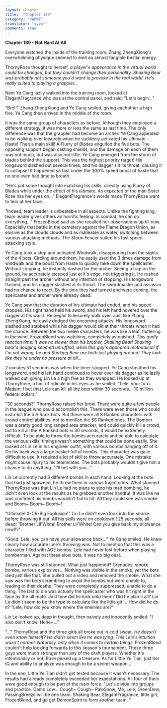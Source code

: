```yaml
---
layout: chapter
title:  "Chapter 189"
category: "VWPWE"
translator: "syzc"
comments: true
---
```


**Chapter 189 - Not Hard At All**

Everyone watched the inside of the training room. Zhang ZhengXiong's overwhelming physique seemed to emit an almost tangible bestial energy. 

ThornyRose thought to herself, *a player's appearance in the virtual world could be changed, but they couldn't change their personality. Shaking Bear was probably not someone you'd want to provoke in the real world. He's really suited to playing a grappler...*

Next Ye Cang lazily walked into the training room, looked at ElegantFragrance who was at the control panel, and said: "Let's begin..."

"Bro!!" Zhang ZhengXiong and Ye Cang smiled, giving eachother a high five. Ye Cang then arrived in the middle of the room.

It was the same group of characters as before. Although they employed a different strategy, it was more or less the same as last time. The only difference was that the grappler had become an archer. Ye Cang appeared to be walking over leisurely when he suddenly activated his Ultimate - Haste! Then a main skill! A Flurry of Blades engulfed the five bots. The opposing support began casting shields, and the damage on each of them was not much, but was also not little. Ye Cang emerged from the storm of blades behind the support. This was the highest priority target! His longsword slashed out several times, and his dagger slit its throat, causing it to collapse! It happened so fast under the 300% speed boost of haste that no one even had time to breath.

"He's put some thought into matching his skills, directly using Flurry of Blades while under the effect of his ultimate. As expected of the man Sister Rose has her eyes on..." ElegantFragrance's words made ThornyRose want to tear at her face.

"Indeed, team leader is unbeatable in all aspects. Unlike the fighting king, team leader gives others an horrific feeling. In combat, he can do everything..." FrozenBlood said as she recalled her observations up till now. Especially that battle in the cemetery against the Flame Dragon Union, as elusive as the clouds clouds and as malleable as water, switching between various attacking methods. The Storm Fencer suited his fast speed attacking style. 

Ye Cang took a step and activated Windwalk, disappearing from the sights of the 4 bots. Circling around them, he easily used the 3 times damage from windwalk and the boost from Haste to quickly take down the spellcaster. Without stopping, he instantly dashed for the archer. Seeing a trap on the ground, he accurately stepped just at it's edge, not triggering it. He rushed straight past the archer without any intention of stopping. His longsword flashed, and his dagger slashed at its throat. The swordmaster and assassin had no chance to react. By the time they had turned and were coming, the spellcaster and archer were already dead. 

Ye Cang saw that the duration of his ultimate had ended, and his speed dropped. His right hand held his sword, and his left hand hovered over the dagger at his waist. He began to leisurely walk over. Just like Zhang ZhengXiong, he easily dodged the oncoming attacks. His longsword slashed and stabbed while his dagger would slit at their throats when it had the chance. Between the two melee characters, he was like a leaf, fluttering in the wind. FrozenBlood was watching, completely astonished. *This godly reaction time! It was no slower than his brother, Shaking Bear! Shaking bear's dodging seemed unruffled, while this guy's appeared methodical! If I'm not wrong, he and Shaking Bear are both just playing around! They look like they're under no pressure at all...*

2 minutes 51 seconds was when the timer stopped. Ye Cang sheathed his longsword, and his left hand continued to hover over his dagger as he lazily walked out, giving Lin Le a high five as they swapped. He looked up at ThornyRose, a hint of ridicule in his eyes as he smiled. "Lele, your turn. Madam, I bet that Lele can kill all the bots within 30 seconds... 10 million federal dollars."

"30 seconds?" ThornyRose raised her brow. There were quite a few people in the league who could accomplish this. There were even those who could insta-kill the 5 A Rank bots. But these were all S Ranked characters with crowd control abilities, not to mention the SS Ranked ones. The Bomber was a pretty good long ranged area attacker, and could quickly kill a crowd, but to kill all the A Ranked bots in 30 seconds, it would be extremely difficult. To be able to throw the bombs accurately and be able to calculate the various skills' timings wasn't something that could be done easily. She looked at Lin Le in his engineer outfit, with various bombs hanging off of it. On his back was a large basket full of bombs. This character was quite difficult to use. It required a lot of skill to throw accurately. One mistake might cause injury to his teammates. The bots probably wouldn't give him a chance to do anything. "I'll bet with you..."

Lin Le currently had 3 different bombs in each hand. Looking at the bots that had just spawned, he threw them in various trajectories. What stunned ThornyRose was that Lin Le had no plans to stop his mad bombing, he didn't even look at the results as he grabbed another handful. It was like he was confident his bombs wouldn't fail to hit. All they could see was smoke and Boom~ Boom~ Boom~!

"Ultimate! X-CR-Big Explosion!" Lin Le didn't even look into the smoke before throwing it out. All his skills were on cooldown!! 25 seconds, all dead! "Brother Lil'White! Brother Lil'White! Can you give back my allowance now!!?"

"Good. Lele, you can have your allowance back..." Ye Cang smiled. He knew clearly how accurate Lele's throwing was. Not to mention that this was a character filled with AOE bombs. Lele had never lost before when playing bomberman. Against these slow bots, it was no big deal. 

ThornyRose was still stunned. What just happened? Grenades, smoke bombs, various explosives... Nothing was visible in the smoke, yet the bots died just like that. She pulled out a video and removed the smoke. What she saw was the bots scrambling to avoid the bombs but were unable to, leading to their deaths. They were completely suppressed, unable to do a thing. The last to die was actually the spellcaster who was hit right in the face by the ultimate. Just how did he lock onto them? Did he plan it all? Lin Le didn't seem to be the type to calculate like the little girl... How did he do it? "Lele, how did you know where the enemies are?"

Lin Le looked up, deep in thought, then naively and innocently smiled: "I also don't know. Hehe~..."

"..." ThornyRose and the three girls all broke out in cold sweat. *He doesn't even know himself? He didn't seem like he was lying. This Lele's intuition wasn't normal. Naturally, only when it comes to certain things.* FrozenBlood couldn't help looking forwards to this season's tournament. These three guys were much stronger than any of the draft players. Whether it's intentionally or not, Rose picked up a treasure. As for Little Ye Tian, just her IQ and ability to analyze was enough to be a secret weapon...

In the end, Little Ye Tian didn't get tested because it wasn't necessary. The results had already completely exceeded her expectations. All four of them were good enough to be part of the main force. "Let's divide into groups and practice. Damn Low... Cough~ Cough~ PaleSnow, Me, Lele, GreenDew, PassingBreeze will be one team. Shaking Bear, ElegantFragrance, little girl, FrozenBlood, and go get DemonSpirit to form another team. "
